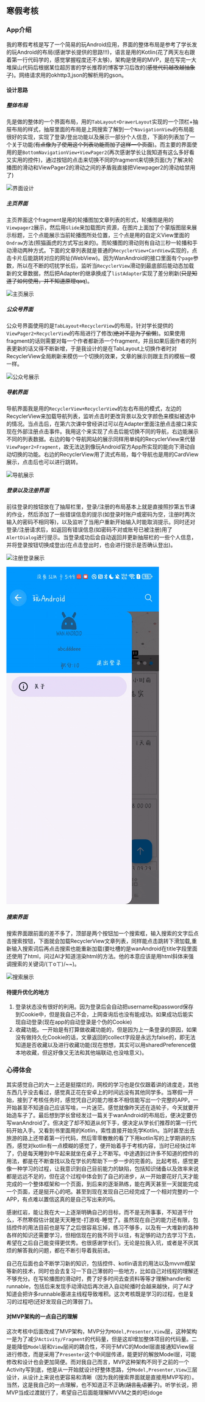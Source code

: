 ## 寒假考核

### App介绍

我的寒假考核是写了一个简易的玩Android应用，界面的整体布局是参考了学长发的玩Android的布局(感谢学长提供的思路!!!)，语言是用的Kotlin(花了两天左右跟着第一行代码学的，感觉掌握程度还不太够)，架构是使用的MVP，是在写完一大堆屎山代码后根据某位超厉害的学长推荐的博客学习后改的(~~感觉代码越改越抽象了~~)。网络请求用的okhttp3,json的解析用的gson。

#### 设计思路

##### 整体布局

先是做的整体的一个界面布局，用的`TabLayout+DrawerLayout`实现的一个顶栏+抽屉布局的样式，抽屉里面的布局是上网搜索了解到一个`NavigationView`的布局能很好的实现，实现了登录/登出功能以及展示一部分个人信息，下面的列表加了一个关于功能(~~有点像为了使用这个列表功能而加了这样一个页面~~)。而主要的界面使用的是`BottomNavigationView+ViewPager2`(再次感谢学长让我知道有这么多好看又实用的控件)，通过按钮的点击来切换不同的fragment来切换页面(为了解决轮播图的滑动和ViewPager2的滑动之间的矛盾我直接把Viewpager2的滑动给禁用了)

![界面设计](/show/界面设计.gif)

##### 主页界面

主页界面这个fragment是用的轮播图加文章列表的形式，轮播图是用的`Viewpager2`展示，然后用`Glide`来加载图片资源，在图片上面加了个蒙版图层来展示标题，三个点能展示当前轮播图所处位置，三个点是用的自定义View里面的`Ondraw`方法(照猫画虎的方式写出来的)。而轮播图的滑动则有自动三秒一轮播和手动滑动两种方式。下面的文章列表就是普通的`RecyclerView+CardView`实现的，点击卡片后能跳转对应的网址(WebView)。因为WanAndroid的接口里面有个`page`参数，所以在不断的叨扰学长后，监听当`RecyclerView`滑动到最底部后能动态加载新的文章数据，然后把Adapter的继承换成了`listAdapter`实现了差分刷新(~~只是知道了如何使用，并不知道原理qaq~~)。

![主页展示](/show/主页功能.gif)

##### 公众号界面

公众号界面使用的是`TabLayout+RecyclerView`的布局，针对学长提供的`ViewPager2+RecyclerView`的布局进行了修改(~~绝对不是为了偷懒~~)。如果使用fragment的话则需要对每一个作者都新添一个fragment，并且如果后面作者的列表更新的话又得不断新增，于是我设计的是在TabLayout上切换作者时对RecyclerView全局刷新来模仿一个切换的效果，文章的展示则跟主页的模板一模一样。

![公众号展示](/show/公众号功能.gif)

##### 导航界面

导航界面我是用的`RecyclerView+RecyclerView`的左右布局的模式，左边的RecyclerView来加载导航列表，监听点击时更改背景以及文字颜色来模拟被选中的情况。当点击后，在第六次课中曾经讲过可以在Adapter里面注册点击接口来实现在外部注册点击事件。我用这个来实现了点击后能切换不同的导航，右边能展示不同的列表数据。右边的每个导航网站的展示同样用单纯的RecyclerView来代替`ViewPager2+Fragment`，故无法达到像玩Android官方App所实现的能向下滑动自动切换的功能。右边的RecyclerView用了流式布局，每个导航也是用的CardView展示，点击后也可以进行跳转。

![导航展示](/show/导航功能.gif)

##### 登录以及注册界面

前往登录的按钮放在了抽屉栏里，登录/注册的布局基本上就是直接照抄第五节课的作业，然后添加了一些错误信息的提示(如登录时账户或密码为空，注册时两次输入的密码不相同等)，以及监听了当用户重新开始输入时能取消提示。同时还对登录/注册请求后，如返回有错误信息(如密码不对或账号已被注册)用了`AlertDialog`进行提示。当登录成功后会自动返回并更新抽屉栏的一些个人信息，并将登录按钮切换成登出(在点击登出时，也会进行提示是否确认登出)。

![注册登录展示](/show/注册登录功能.gif)

![登出功能](/show/登出功能.gif)

##### 搜索界面

搜索界面跟前面的差不多了，顶部是两个按钮加一个搜索框，输入搜索的文字后点击搜索按钮，下面就会加载RecyclerView文章列表，同样能点击跳转下滑加载,重新输入搜索词后再点击搜索也能重新加载(要吐槽的是wanAndroid在title字段里面还使用了html，问过AI才知道渲染html的方法。他的本意应该是用html斜体来强调搜索的关键词/(ㄒoㄒ)/~~)。

![搜索展示](/show/搜索功能.gif)

#### 待提升优化的地方

1. 登录状态没有很好的利用。因为登录后会自动把username和password保存到Cookie中，但是我自己不会，上网查询后也没有能成功。如果成功后能实现自动登录(现在app的自动登录是个伪的Cookie)
2. 收藏功能。一开始是有打算做收藏功能的，但是因为上一条登录的原因，如果没有做持久化Cookie的话，文章返回的collect字段是永远为false的，即无法知道是否收藏以及进行收藏功能(现在想想，其实可以用sharedPreference做本地收藏，但这好像又无法和其他端联动,也没啥意义)。

### 心得体会

​		其实感觉自己的大一上还是挺摆烂的，网校的学习也是仅仅跟着讲的进度走，其他东西几乎没去看过，感觉真正花在安卓上的时间远没有其他同学多。当寒假一开始，接到了考核任务时，感觉凭自己的能力根本不相信能写出一个完整的APP。一开始甚至不知道自己应该写啥，一片迷茫。感觉就像昨天还在造轮子，今天就要开始造车子了。最后想到学长曾经发过一篇关于wanAndroid的布局后，便决定要仿写wanAndroid了。但决定了却不知道从何下手，便决定从学长们推荐的第一行代码开始入手。又看到书里面用的Kotlin，索性直接开始先学Kotlin。当时甚至出去旅游的路上还带着第一行代码，然后零零散散的看了下用kotlin写的上学期讲的东西，感觉对kotlin有一点模糊的感觉了，便开始着手于考核内容，当时已经快过年了，仍是每天睡到中午起来就坐在桌子上不断写。中途遇到过许多不知道的控件的用法，都是在不断查找以及在学长的帮助下一步一步的完善的。比起考核，感觉更像一种学习的过程，让我意识到自己目前能力的缺陷，包括知识储备以及效率来说都是远远不足的，但在这个过程中体会到了自己的进步，从一开始要花好几天才能完成的一个整体框架和一个页面，到后来的逐渐熟练，能在两天甚至一天就能完成一个页面，还是挺开心的吧。甚至到现在发现自己已经完成了一个相对完整的一个APP，有点难以置信这真的是自己写出来的吗。

​		感谢红岩，能让我在大一上逐渐明确自己的目标，而不是无所事事，不知道干什么，不然寒假估计就是天天睡觉-打游戏-睡觉了。虽然现在自己的能力还有限，包括控件的用法目前也是写了之后很容易忘掉，练习不够多，以及有一大堆新的各种各样的知识还需要学习，但相信现在的我不同于以往，有足够的动力去学习下去，希望在之后自己能变得更优秀。也很感谢学长们，无论是拉我入坑，或者是不厌其烦的解答我的问题，都在不断引导着我前进。

​		自己在后面也会不断学习新的知识，包括控件、kotlin语言的用法以及mvvm框架等新的技术，同时也会去复习一下自己薄弱的一些地方，比如自己对线程的理解还不够充分。在写轮播图的滑动时，费了好多时间去查资料等等才理解handler和runnable，包括后来发现手动滑动后再次进入自动轮播时会越来越快，问了AI才知道会把许多runnable塞进主线程导致堆积。这次考核既是学习的过程，也是复习的过程吧(还好发现自己的薄弱了)。

#### 对MVP架构的一点自己的理解

​		这次考核中后面改成了MVP架构，MVP分为`MOdel,Presenter,View`层，这种架构一是为了减少`Activity/Fragment`的代码量，但是这却增加整体项目的代码量。二是能降低`Model`层和`View`层间的耦合性，不同于MVC的Model层直接通知View层进行修改，而是采用了`Presenter`这个中间层传递，能更好的解放Model层，可能修改和设计也会更加简便。而对我自己而言，MVP这种架构不同于之前的一个Activity写到底，他是从一开始就设计好整体思路，分`Model,Presenter,View`三层设计，从设计上来说也更容易和清晰（因为我的搜索界面就是直接用MVP写的）。当然，这是我自己的一点理解，也不知道正不正确(~~胡言乱语罢了~~)。听学长说，把MVP当成过渡就行了，希望自己后面能理解MVVM之类的吧(doge